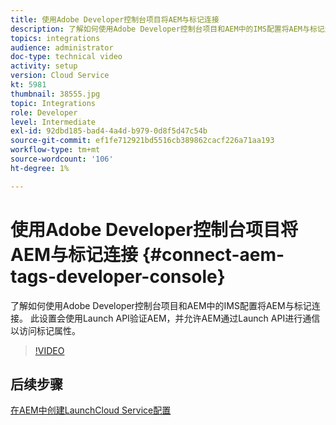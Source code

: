 ```yaml
---
title: 使用Adobe Developer控制台项目将AEM与标记连接
description: 了解如何使用Adobe Developer控制台项目和AEM中的IMS配置将AEM与标记连接。 此设置会使用Launch API验证AEM，并允许AEM通过Launch API进行通信以访问标记属性。
topics: integrations
audience: administrator
doc-type: technical video
activity: setup
version: Cloud Service
kt: 5981
thumbnail: 38555.jpg
topic: Integrations
role: Developer
level: Intermediate
exl-id: 92dbd185-bad4-4a4d-b979-0d8f5d47c54b
source-git-commit: ef1fe712921bd5516cb389862cacf226a71aa193
workflow-type: tm+mt
source-wordcount: '106'
ht-degree: 1%

---
```


# 使用Adobe Developer控制台项目将AEM与标记连接 {#connect-aem-tags-developer-console}

了解如何使用Adobe Developer控制台项目和AEM中的IMS配置将AEM与标记连接。 此设置会使用Launch API验证AEM，并允许AEM通过Launch API进行通信以访问标记属性。

>[!VIDEO](https://video.tv.adobe.com/v/38555?quality=12&learn=on)

## 后续步骤

[在AEM中创建LaunchCloud Service配置](create-aem-launch-cloud-service.md)

